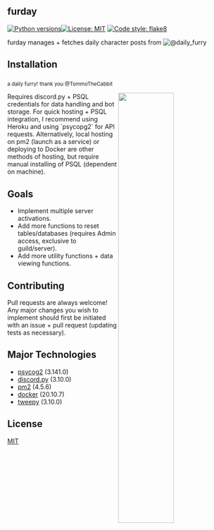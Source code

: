 ## furday

 [![Python versions](https://img.shields.io/pypi/pyversions/birdysis.svg)]()[![License: MIT](https://img.shields.io/badge/License-MIT-yellow.svg)](https://opensource.org/licenses/MIT) [![Code style: flake8](https://img.shields.io/badge/code%20style-flake8-black)](https://github.com/PyCQA/flake8)
 
furday manages + fetches daily character posts from ![@daily_furry](https://twitter.com/daily_furry?lang=en)

## Installation
<sub>a daily furry!</sub>
<sub>thank you @TommoTheCabbit</sub>

<img align="right" width="50%" height="50%" src=https://i.imgur.com/v82L6A9.png>
Requires discord.py + PSQL credentials for data handling and bot storage.
For quick hosting + PSQL integration, I recommend using Heroku and using `psycopg2` for API requests. Alternatively, local hosting on pm2 (launch as a service) or deploying to Docker are other methods of hosting, but require manual installing of PSQL (dependent on machine).

## Goals

- Implement multiple server activations.
- Add more functions to reset tables/databases (requires Admin access, exclusive to guild/server).
- Add more utility functions + data viewing functions.


## Contributing
Pull requests are always welcome! Any major changes you wish to implement should first be initiated with an issue + pull request (updating tests as necessary).

## Major Technologies
- [psycog2](https://selenium-python.readthedocs.io/) (3.141.0)
- [discord.py](https://docs.tweepy.org/en/latest/) (3.10.0)
- [pm2](https://pm2.keymetrics.io/docs/usage/quick-start/) (4.5.6)
- [docker](https://docker.com) (20.10.7)
- [tweepy](https://pypi.org/project/tweepy/) (3.10.0)

## License
[MIT](https://choosealicense.com/licenses/mit/)

